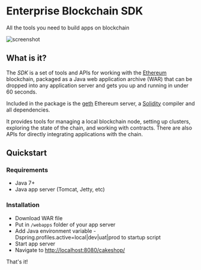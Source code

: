 
# Enterprise Blockchain SDK

All the tools you need to build apps on blockchain

![screenshot](https://stash-prod6.us.jpmchase.net:8443/projects/NPD/repos/ethereum-enterprise/browse/src/main/webapp/img/readme/sdk.png?raw "screenshot")

## What is it?

The _SDK_ is a set of tools and APIs for working with the
[Ethereum](https://ethereum.org/) blockchain, packaged as a Java web application
archive (WAR) that can be dropped into any application server and gets you up
and running in under 60 seconds.

Included in the package is the [geth](https://github.com/ethereum/go-ethereum)
Ethereum server, a [Solidity](https://solidity.readthedocs.org/en/latest/)
compiler and all dependencies.

It provides tools for managing a local blockchain node, setting up clusters,
exploring the state of the chain, and working with contracts. There are also
APIs for directly integrating applications with the chain.

## Quickstart

### Requirements

* Java 7+
* Java app server (Tomcat, Jetty, etc)

### Installation
* Download WAR file
* Put in `/webapps` folder of your app server
* Add Java environment variable -Dspring.profiles.active=local|dev|uat|prod to startup script
* Start app server
* Navigate to [http://localhost:8080/cakeshop/](http://localhost:8080/cakeshop/)

That's it!

